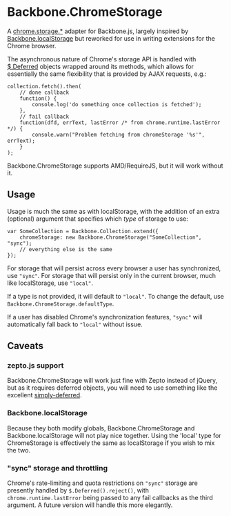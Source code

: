 # Backbone.ChromeStorage

A [chrome.storage.*][cs] adapter for Backbone.js, largely inspired by [Backbone.localStorage][bbls] but reworked for use in writing extensions for the Chrome browser.

The asynchronous nature of Chrome's storage API is handled with [$.Deferred][dfd] objects wrapped around its methods, which allows for essentially the same flexibility that is provided by AJAX requests, e.g.:

    collection.fetch().then(
        // done callback
        function() {
            console.log('do something once collection is fetched');
        },
        // fail callback
        function(dfd, errText, lastError /* from chrome.runtime.lastError */) {
            console.warn("Problem fetching from chromeStorage '%s'", errText);
        }
    );


Backbone.ChromeStorage supports AMD/RequireJS, but it will work without it.

## Usage
Usage is much the same as with localStorage, with the addition of
an extra (optional) argument that specifies which _type_ of storage to use:

    var SomeCollection = Backbone.Collection.extend({
        chromeStorage: new Backbone.ChromeStorage("SomeCollection", "sync");
        // everything else is the same
    });

For storage that will persist across every browser a user has synchronized, use `"sync"`. For storage that will persist only in the current browser, much like localStorage, use `"local"`.

If a type is not provided, it will default to `"local"`. To change the default, use `Backbone.ChromeStorage.defaultType`.

If a user has disabled Chrome's synchronization features, `"sync"` will automatically fall back to `"local"` without issue.

## Caveats

### zepto.js support

Backbone.ChromeStorage will work just fine with Zepto instead of jQuery, but as it requires deferred objects, you will need to use something like the excellent [simply-deferred].

### Backbone.localStorage

Because they both modify globals, Backbone.ChromeStorage and Backbone.localStorage will not play nice together. Using the 'local' type for ChromeStorage is effectively the same as localStorage if you wish to mix the two.

### "sync" storage and throttling
Chrome's rate-limiting and quota restrictions on `"sync"` storage are presently handled by `$.Deferred().reject()`, with `chrome.runtime.lastError` being passed to any fail callbacks as the third argument. A future version will handle this more elegantly.

[cs]: https://developer.chrome.com/extensions/storage.html "chrome.storage documentation"
[dfd]: http://api.jquery.com/category/deferred-object/ "$.Deferred documentation"
[bbls]: https://github.com/jeromegn/Backbone.localStorage
[simply-deferred]: https://github.com/sudhirj/simply-deferred "Simply Deferred"